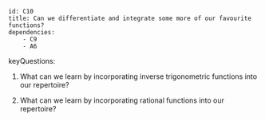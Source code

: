 ````
id: C10
title: Can we differentiate and integrate some more of our favourite functions?
dependencies: 
    - C9
    - A6
````
keyQuestions:

1. What can we learn by incorporating inverse trigonometric functions into our repertoire?

1. What can we learn by incorporating rational functions into our repertoire?

